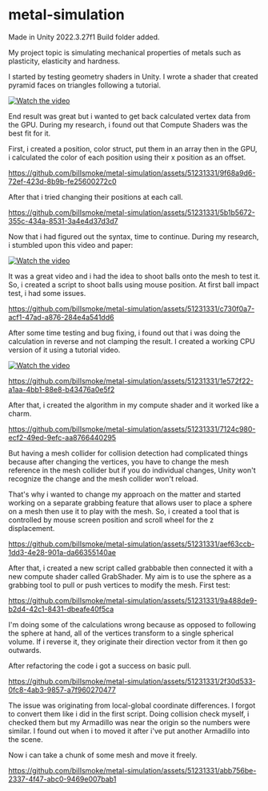 # metal-simulation

Made in Unity 2022.3.27f1
Build folder added.

My project topic is simulating mechanical properties of metals such as plasticity, elasticity and hardness. 

I started by testing geometry shaders in Unity. I wrote a shader that created pyramid faces on triangles following a tutorial.

[![Watch the video](https://img.youtube.com/vi/7C-mA08mp8o/0.jpg)](https://www.youtube.com/watch?v=7C-mA08mp8o)

End result was great but i wanted to get back calculated vertex data from the GPU. During my research, i found out that Compute Shaders was the best fit for it.

First, i created a position, color struct, put them in an array then in the GPU, i calculated the color of each position using their x position as an offset.

https://github.com/biIIsmoke/metal-simulation/assets/51231331/9f68a9d6-72ef-423d-8b9b-fe25600272c0

After that i tried changing their positions at each call.

https://github.com/biIIsmoke/metal-simulation/assets/51231331/5b1b5672-355c-434a-8531-3a4e4d37d3d7

Now that i had figured out the syntax, time to continue. During my research, i stumbled upon this video and paper:

[![Watch the video](https://img.youtube.com/vi/m7js12tGFVA/0.jpg)](https://www.youtube.com/watch?v=m7js12tGFVA)

It was a great video and i had the idea to shoot balls onto the mesh to test it. So, i created a script to shoot balls using mouse position. At first ball impact test, i had some issues.

https://github.com/biIIsmoke/metal-simulation/assets/51231331/c730f0a7-acf1-47ad-a876-284e4a541dd6

After some time testing and bug fixing, i found out that i was doing the calculation in reverse and not clamping the result. I created a working CPU version of it using a tutorial video.

[![Watch the video](https://img.youtube.com/vi/-dsRIyzAcqg/0.jpg)](https://www.youtube.com/watch?v=-dsRIyzAcqg)

https://github.com/biIIsmoke/metal-simulation/assets/51231331/1e572f22-a1aa-4bb1-88e8-b43476a0e5f2

After that, i created the algorithm in my compute shader and it worked like a charm.

https://github.com/biIIsmoke/metal-simulation/assets/51231331/7124c980-ecf2-49ed-9efc-aa8766440295

But having a mesh collider for collision detection had complicated things because after changing the vertices, you have to change the mesh reference in the mesh collider but if you do individual changes, Unity won't recognize the change and the mesh collider won't reload.

That's why i wanted to change my approach on the matter and started working on a separate grabbing feature that allows user to place a sphere on a mesh then use it to play with the mesh. So, i created a tool that is controlled by mouse screen position and scroll wheel for the z displacement.

https://github.com/biIIsmoke/metal-simulation/assets/51231331/aef63ccb-1dd3-4e28-901a-da66355140ae

After that, i created a new script called grabbable then connected it with a new compute shader called GrabShader. My aim is to use the sphere as a grabbing tool to pull or push vertices to modify the mesh. First test:

https://github.com/biIIsmoke/metal-simulation/assets/51231331/9a488de9-b2d4-42c1-8431-dbeafe40f5ca

I'm doing some of the calculations wrong because as opposed to following the sphere at hand, all of the vertices transform to a single spherical volume. If i reverse it, they originate their direction vector from it then go outwards.

After refactoring the code i got a success on basic pull.

https://github.com/biIIsmoke/metal-simulation/assets/51231331/2f30d533-0fc8-4ab3-9857-a7f960270477

The issue was originating from local-global coordinate differences. I forgot to convert them like i did in the first script. Doing collision check myself, i checked them but my Armadillo was near the origin so the numbers were similar. I found out when i to moved it after i've put another Armadillo into the scene. 

Now i can take a chunk of some mesh and move it freely.

https://github.com/biIIsmoke/metal-simulation/assets/51231331/abb756be-2337-4f47-abc0-9469e007bab1




